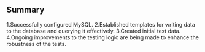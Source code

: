 ## Summary

  1.Successfully configured MySQL.
  2.Established templates for writing data to the database and querying it effectively.
  3.Created initial test data.
  4.Ongoing improvements to the testing logic are being made to enhance the robustness of the tests.
